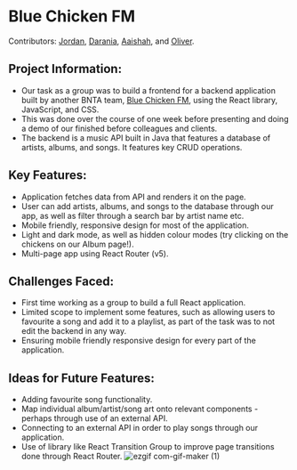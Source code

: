 # Blue Chicken FM # 

Contributors: [Jordan](https://github.com/jordan-s99), [Darania](https://github.com/DanaMurali), [Aaishah](https://github.com/aaisharif), and [Oliver](https://github.com/olivrrrrr).

## Project Information: ##
* Our task as a group was to build a frontend for a backend application built by another BNTA team, [Blue Chicken FM](https://github.com/zahir679/Project-API), using the React library, JavaScript, and CSS. 
* This was done over the course of one week before presenting and doing a demo of our finished before colleagues and clients. 
* The backend is a music API built in Java that features a database of artists, albums, and songs. It features key CRUD operations. 

## Key Features: ##
* Application fetches data from API and renders it on the page. 
* User can add artists, albums, and songs to the database through our app, as well as filter through a search bar by artist name etc. 
* Mobile friendly, responsive design for most of the application. 
* Light and dark mode, as well as hidden colour modes (try clicking on the chickens on our Album page!). 
* Multi-page app using React Router (v5). 

## Challenges Faced: ##
* First time working as a group to build a full React application. 
* Limited scope to implement some features, such as allowing users to favourite a song and add it to a playlist, as part of the task was to not edit the backend in any way. 
* Ensuring mobile friendly responsive design for every part of the application. 

## Ideas for Future Features: ## 
* Adding favourite song functionality.
* Map individual album/artist/song art onto relevant components - perhaps through use of an external API. 
* Connecting to an external API in order to play songs through our application. 
* Use of library like React Transition Group to improve page transitions done through React Router. 
![ezgif com-gif-maker (1)](https://user-images.githubusercontent.com/68692361/145226130-c6e05381-8723-4f9b-81d4-36579685df1b.gif)

